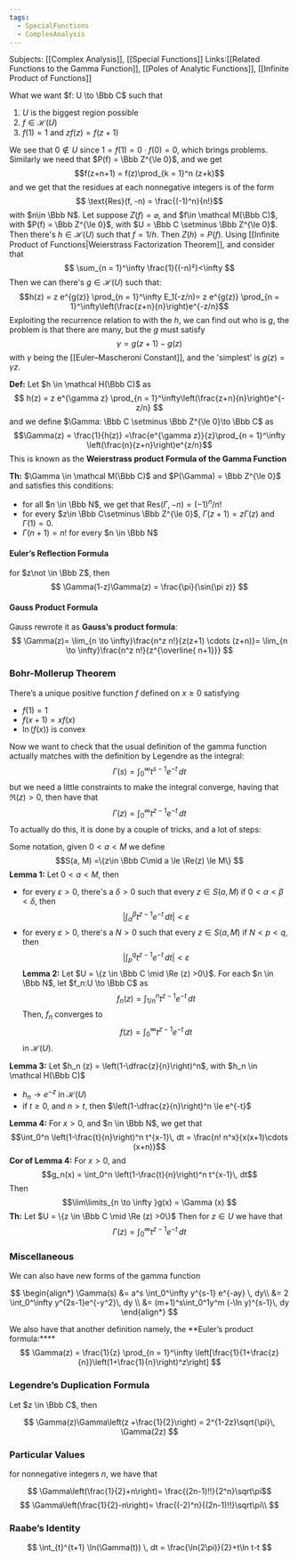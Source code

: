 ```yaml
---
tags:
  - SpecialFunctions
  - ComplexAnalysis
---
```

Subjects: [[Complex Analysis]], [[Special Functions]]
Links:[[Related Functions to the Gamma Function]], [[Poles of Analytic Functions]], [[Infinite Product of Functions]]

What we want $f: U \to \Bbb C$ such that
1. $U$ is the biggest region possible
2. $f\in \mathcal H(U)$
3. $f(1) =1$ and $zf(z) = f(z+1)$

We see that $0\not \in U$ since $1 = f(1) = 0 \cdot f(0) = 0$, which brings problems. Similarly we need that $P(f) = \Bbb Z^{\le 0}$, and we get $$f(z+n+1) = f(z)\prod_{k = 1}^n (z+k)$$and we get that the residues at each nonnegative integers is of the form $$ \text{Res}(f, -n) = \frac{(-1)^n}{n!}$$ with $n\in \Bbb N$. Let suppose $Z(f) = \varnothing$, and $f\in \mathcal M(\Bbb C)$, with $P(f) = \Bbb Z^{\le 0}$, with $U = \Bbb C \setminus \Bbb Z^{\le 0}$. Then there's $h\in \mathcal H(U)$ such that $f =1/h$. Then $Z(h) = P(f)$. Using [[Infinite Product of Functions|Weierstrass Factorization Theorem]], and consider that
$$
\sum_{n = 1}^\infty \frac{1}{(-n)²}<\infty 
$$
Then we can there's $g\in \mathcal H(U)$ such that:$$h(z) = z e^{g(z)} \prod_{n = 1}^\infty E_1(-z/n)=  z e^{g(z)} \prod_{n = 1}^\infty\left(\frac{z+n}{n}\right)e^{-z/n}$$
Exploiting the recurrence relation to with the $h$, we can find out who is $g$, the problem is that there are many, but the $g$ must satisfy$$\gamma = g(z+1)-g(z)$$with $\gamma$ being the [[Euler–Mascheroni Constant]], and the 'simplest' is $g(z) = \gamma z$. 

**Def:** Let $h \in \mathcal H(\Bbb C)$ as $$ h(z) =  z e^{\gamma z} \prod_{n = 1}^\infty\left(\frac{z+n}{n}\right)e^{-z/n} $$
and we define $\Gamma: \Bbb C \setminus \Bbb Z^{\le 0}\to \Bbb C$ as$$\Gamma(z) = \frac{1}{h(z)} =\frac{e^{\gamma z}}{z}\prod_{n = 1}^\infty  \left(\frac{n}{z+n}\right)e^{z/n}$$
This is known as the **Weierstrass product Formula of the Gamma Function**

**Th:** $\Gamma \in \mathcal M(\Bbb C)$ and $P(\Gamma) = \Bbb Z^{\le 0}$ and satisfies this conditions:
- for all $n \in \Bbb N$, we get that $\text{Res}(\Gamma, -n) = (-1)^n/n!$ 
- for every $z\in \Bbb C\setminus \Bbb Z^{\le 0}$, $\Gamma(z+1) = z\Gamma(z)$ and $\Gamma(1) =0$. 
- $\Gamma(n+1) = n!$ for every $n \in \Bbb N$ 
#### Euler’s Reflection Formula
for $z\not \in \Bbb Z$, then$$ \Gamma(1-z)\Gamma(z) = \frac{\pi}{\sin(\pi z)} $$
#### Gauss Product Formula
Gauss rewrote it as **Gauss’s product formula**:$$ \Gamma(z)= \lim_{n \to \infty}\frac{n^z n!}{z(z+1) \cdots (z+n)}= \lim_{n \to \infty}\frac{n^z n!}{z^{\overline{ n+1}}} $$
### Bohr-Mollerup Theorem
There’s a unique positive function $f$ defined on $x \ge 0$ satisfying
- $f(1)=1$
- $f(x+1)= xf(x)$
- $\ln(f(x))$ is convex

Now we want to check that the usual definition of the gamma function actually matches with the definition by Legendre as the integral:
$$ \Gamma(s) = \int_0^\infty t^{s-1} e^{-t} \,d t $$
but we need a little constraints to make the integral converge, having that $\Re(z)>0$, then have that $$ \Gamma(z) = \int_0^\infty t^{z-1} e^{-t} \,d t $$
To actually do this, it is done by a couple of tricks, and a lot of steps:

Some notation, given $0<a<M$ we define$$S(a, M) =\{z\in \Bbb C\mid a \le \Re(z) \le M\} $$
**Lemma 1:** Let $0<a <M$, then 
- for every $\varepsilon>0$, there's a $\delta>0$ such that every $z\in S(a, M)$ if  $0<\alpha <\beta <\delta$, then $$ \left|\int_\alpha^\beta t^{z-1} e^{-t}\, dt \right|<\varepsilon$$
- for every $\varepsilon>0$, there's a $N>0$ such that every $z\in S(a, M)$ if $N < p< q$, then $$\left|\int_p^q t^{z-1}e^{-t}\, dt \right| < \varepsilon$$
**Lemma 2:** Let $U = \{z \in \Bbb C \mid \Re (z) >0\}$. For each $n \in \Bbb N$, let $f_n:U \to \Bbb C$ as $$f_n(z) = \int_{1/n}^n t^{z-1}e^{-t}\, dt $$Then, $f_n$ converges to $$f(z) = \int_0^\infty t^{z-1} e^{-t} \,d t$$
in $\mathcal H(U)$. 

**Lemma 3:** Let $h_n (z) = \left(1-\dfrac{z}{n}\right)^n$, with $h_n \in \mathcal H(\Bbb C)$
- $h_n \to e^{-z}$ in $\mathcal H(U)$ 
- if $t\ge 0$, and $n > t$, then $\left(1-\dfrac{z}{n}\right)^n \le e^{-t}$ 

**Lemma 4:** For $x>0$, and $n \in \Bbb N$, we get that 
$$\int_0^n \left(1-\frac{t}{n}\right)^n t^{x-1}\, dt = \frac{n! n^x}{x(x+1)\cdots (x+n)}$$
**Cor of Lemma 4:** For $x >0$, and $$g_n(x) = \int_0^n \left(1-\frac{t}{n}\right)^n t^{x-1}\, dt$$ Then $$\lim\limits_{n \to \infty }g(x) = \Gamma (x) $$
**Th:**  Let $U = \{z \in \Bbb C \mid \Re (z) >0\}$ Then for $z\in U$ we have that $$ \Gamma(z) = \int_0^\infty t^{z-1} e^{-t} \,d t $$
### Miscellaneous 
We can also have new forms of the gamma function

$$ \begin{align*} \Gamma(s) &= a^s \int_0^\infty y^{s-1} e^{-ay} \, dy\\ &= 2 \int_0^\infty y^{2s-1}e^{-y^2}\, dy \\ &= (m+1)^s\int_0^1y^m (-\ln y)^{s-1}\, dy \end{align*} $$

We also have that another definition namely, the **Euler’s product formula:****$$ \Gamma(z) = \frac{1}{z} \prod_{n = 1}^\infty \left[\frac{1}{1+\frac{z}{n}}\left(1+\frac{1}{n}\right)^z\right] $$

### Legendre’s Duplication Formula
Let $z \in \Bbb C$, then

$$ \Gamma(z)\Gamma\left(z +\frac{1}{2}\right) = 2^{1-2z}\sqrt{\pi}\, \Gamma(2z) $$

### Particular Values
for nonnegative integers $n$, we have that

$$ \Gamma\left(\frac{1}{2}+n\right)= \frac{(2n-1)!!}{2^n}\sqrt\pi$$$$ \Gamma\left(\frac{1}{2}-n\right)= \frac{(-2)^n}{(2n-1)!!}\sqrt\pi\\ $$

### Raabe’s Identity

$$ \int_{t}^{t+1} \ln(\Gamma(t)) \, dt = \frac{\ln(2\pi)}{2}+t\ln t-t $$

